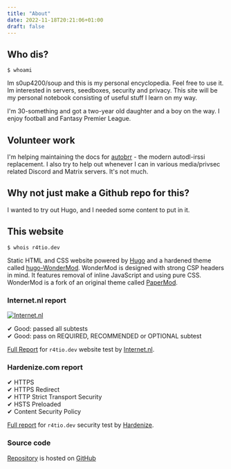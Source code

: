 ```yaml
---
title: "About"
date: 2022-11-18T20:21:06+01:00
draft: false
---
```


## Who dis?

`$ whoami`

Im s0up4200/soup and this is my personal encyclopedia. Feel free to use it.
Im interested in servers, seedboxes, security and privacy. This site will be my personal notebook consisting of useful stuff I learn on my way.

I'm 30-something and got a two-year old daughter and a boy on the way.
I enjoy football and Fantasy Premier League.

## Volunteer work

I'm helping maintaining the docs for [autobrr](https://autobrr.com) - the modern autodl-irssi replacement.
I also try to help out whenever I can in various media/privsec related Discord and Matrix servers. It's not much.

## Why not just make a Github repo for this?

I wanted to try out Hugo, and I needed some content to put in it.

## This website

`$ whois r4tio.dev`

Static HTML and CSS website powered by [Hugo](https://gohugo.io/) and a hardened theme called [hugo-WonderMod](https://github.com/Wonderfall/hugo-WonderMod). WonderMod is designed with strong CSP headers in mind. It features removal of inline JavaScript and using pure CSS. WonderMod is a fork of an original theme called [PaperMod](https://github.com/adityatelange/hugo-PaperMod).

### Internet.nl report

[![Internet.nl](/images/embed-badge-websitetest.svg)](https://internet.nl)

✔ Good: passed all subtests  
✔ Good: pass on REQUIRED, RECOMMENDED or OPTIONAL subtest

[Full Report](https://internet.nl/site/r4tio.dev/1780753/) for `r4tio.dev` website test by [Internet.nl](https://internet.nl).

### Hardenize.com report

 ✔ HTTPS  
 ✔ HTTPS Redirect  
 ✔ HTTP Strict Transport Security  
 ✔ HSTS Preloaded  
 ✔ Content Security Policy

[Full report](https://www.hardenize.com/report/r4tio.dev/1668859478) for `r4tio.dev` security test by [Hardenize](https://hardenize.com).

### Source code

[Repository](https://github.com/s0up4200/r4tio.dev/) is hosted on [GitHub](https://github.com)
